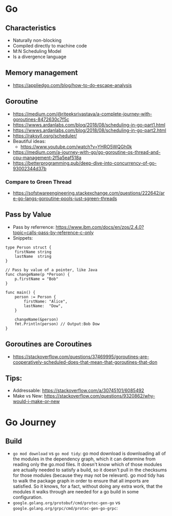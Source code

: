 # Go

## Characteristics
- Naturally non-blocking
- Compiled directly to machine code
- M:N Scheduling Model
- Is a divergence language 

## Memory management
- https://appliedgo.com/blog/how-to-do-escape-analysis

## Goroutine
- https://medium.com/@riteeksrivastava/a-complete-journey-with-goroutines-8472630c7f5c
- https://wwws.ardanlabs.com/blog/2018/08/scheduling-in-go-part1.html
- https://wwws.ardanlabs.com/blog/2018/08/scheduling-in-go-part2.html
- https://raksyll.osrg/scheduler/
- Beautiful ideas:
	- https://www.youtube.com/watch?v=YHRO5WQGh0k
- https://medium.com/a-journey-with-go/go-goroutine-os-thread-and-cpu-management-2f5a5eaf518a
- https://betterprogramming.pub/deep-dive-into-concurrency-of-go-93002344d37b

### Compare to Green Thread
- https://sofstwareengineering.stackexchange.com/questions/222642/are-go-langs-goroutine-pools-just-sgreen-threads

## Pass by Value
 - Pass by referrence: https://www.ibm.com/docs/en/zos/2.4.0?topic=calls-pass-by-reference-c-only
 - Snippets:
```
type Person struct {
	firstName string
	lastName  string
}

// Pass by value of a pointer, like Java
func changeName(p *Person) {
	p.firstName = "Bob"
}

func main() {
	person := Person {
		firstName: "Alice",
		lastName:  "Dow",
	}

	changeName(&person)
	fmt.Println(person) // Output:Bob Dow
}

```

## Goroutines are Coroutines
- https://stackoverflow.com/questions/37469995/goroutines-are-cooperatively-scheduled-does-that-mean-that-goroutines-that-don

## Tips:
- Addressable: https://stackoverflow.com/a/30745101/6085492
- Make vs New: https://stackoverflow.com/questions/9320862/why-would-i-make-or-new

# Go Journey
## Build
- `go mod download` vs `go mod tidy`: go mod download is downloading all of the modules in the dependency graph, which it can determine from reading only the go.mod files. It doesn't know which of those modules are actually needed to satisfy a build, so it doesn't pull in the checksums for those modules (because they may not be relevant). go mod tidy has to walk the package graph in order to ensure that all imports are satisfied. So it knows, for a fact, without doing any extra work, that the modules it walks through are needed for a go build in some configuration.
- `google.golang.org/protobuf/cmd/protoc-gen-go` vs `google.golang.org/grpc/cmd/protoc-gen-go-grpc`: 